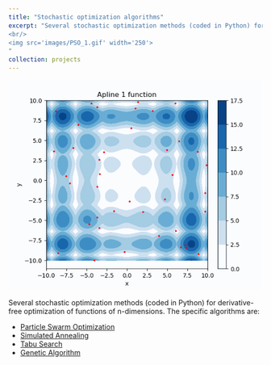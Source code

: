 ```yaml
---
title: "Stochastic optimization algorithms"
excerpt: "Several stochastic optimization methods (coded in Python) for derivative-free optimization of functions of n-dimensions. 
<br/> 
<img src='images/PSO_1.gif' width='250'>
"
collection: projects
---
```


<img src='images/PSO_1.gif' width='500'>

Several stochastic optimization methods (coded in Python) for derivative-free optimization of functions of n-dimensions.
The specific algorithms are:
* [Particle Swarm Optimization](https://github.com/edgarsmdn/PSO)
* [Simulated Annealing](https://github.com/edgarsmdn/SA)
* [Tabu Search](https://github.com/edgarsmdn/TS)
* [Genetic Algorithm](https://github.com/edgarsmdn/GA)
